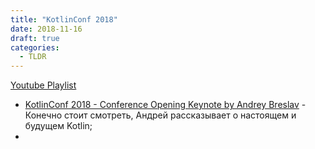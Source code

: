 ```yaml
---
title: "KotlinConf 2018"
date: 2018-11-16
draft: true
categories:
  - TLDR
---
```


[Youtube Playlist](https://www.youtube.com/playlist?list=PLQ176FUIyIUbVvFMqDc2jhxS-t562uytr)

* [KotlinConf 2018 - Conference Opening Keynote by Andrey Breslav](https://www.youtube.com/watch?v=PsaFVLr8t4E) - Конечно стоит смотреть, Андрей рассказывает о настоящем и будущем Kotlin;
* [](https://www.youtube.com/watch?v=)
